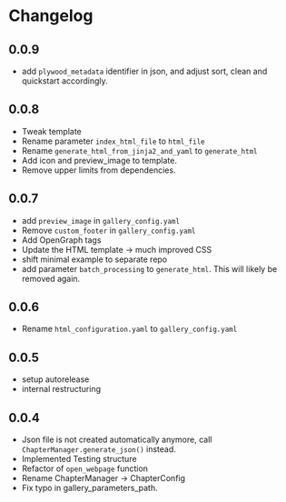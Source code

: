 # Changelog

## 0.0.9

* add `plywood_metadata` identifier in json, and adjust sort, clean and quickstart accordingly.

## 0.0.8

* Tweak template
* Rename parameter `index_html_file` to `html_file`
* Rename `generate_html_from_jinja2_and_yaml` to `generate_html`
* Add icon and preview_image to template.
* Remove upper limits from dependencies.
## 0.0.7
* add `preview_image` in `gallery_config.yaml`
* Remove `custom_footer` in `gallery_config.yaml`
* Add OpenGraph tags
* Update the HTML template -> much improved CSS
* shift minimal example to separate repo
* add parameter `batch_processing` to `generate_html`. This will likely be removed again.
## 0.0.6

* Rename `html_configuration.yaml` to `gallery_config.yaml`

## 0.0.5
* setup autorelease
* internal restructuring
## 0.0.4
* Json file is not created automatically anymore, call `ChapterManager.generate_json()` instead.
* Implemented Testing structure
* Refactor of `open_webpage` function
* Rename ChapterManager -> ChapterConfig
* Fix typo in gallery_parameters_path.